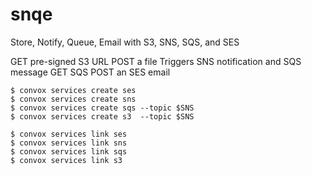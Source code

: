 # snqe

Store, Notify, Queue, Email with S3, SNS, SQS, and SES

GET pre-signed S3 URL
POST a file
Triggers SNS notification and SQS message
GET SQS
POST an SES email

```
$ convox services create ses
$ convox services create sns
$ convox services create sqs --topic $SNS
$ convox services create s3  --topic $SNS

$ convox services link ses
$ convox services link sns
$ convox services link sqs
$ convox services link s3
```